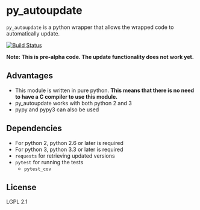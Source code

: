 # py\_autoupdate
`py_autoupdate` is a python wrapper that allows the wrapped code to automatically update.

[![Build Status](https://travis-ci.org/rlee287/py_autoupdate.svg?branch=develop)](https://travis-ci.org/rlee287/py_autoupdate)

**Note: This is pre-alpha code. The update functionality does not work yet.**

## Advantages
 * This module is written in pure python. **This means that there is no need to have a C compiler to use this module.**
 * py\_autoupdate works with both python 2 and 3
 * pypy and pypy3 can also be used

## Dependencies
 * For python 2, python 2.6 or later is required
 * For python 3, python 3.3 or later is required
 * `requests` for retrieving updated versions
 * `pytest` for running the tests
   - `pytest_cov`

## License
LGPL 2.1
